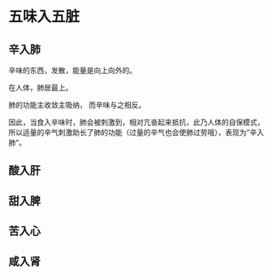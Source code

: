 # 五味入五脏

## 辛入肺

辛味的东西，发散，能量是向上向外的。

在人体，肺居最上。

肺的功能主收敛主吸纳， 而辛味与之相反。

因此，当食入辛味时，肺会被刺激到，相对亢奋起来抵抗，此乃人体的自保模式，所以适量的辛气刺激助长了肺的功能（过量的辛气也会使肺过劳哦），表现为”辛入肺“。

## 酸入肝

## 甜入脾

## 苦入心

## 咸入肾